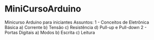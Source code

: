 # MiniCursoArduino
 Minicurso Arduino para iniciantes
 Assuntos:
 1 - Conceitos de Eletrônica Básica 
      a) Corrente
      b) Tensão
      c) Resistência
      d) Pull-up e Pull-down
 2 - Portas Digitais 
      a) Modos
      b) Escrita
      c) Leitura
